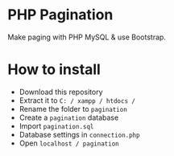 
# PHP Pagination
Make paging with PHP MySQL & use Bootstrap.

# How to install
- Download this repository
- Extract it to `C: / xampp / htdocs /`
- Rename the folder to `pagination`
- Create a `pagination` database
- Import `pagination.sql`
- Database settings in `connection.php`
- Open `localhost / pagination`